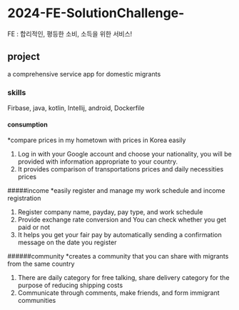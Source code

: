 # 2024-FE-SolutionChallenge-
FE : 합리적인, 평등한 소비, 소득을 위한 서비스!


## project
a comprehensive service app for domestic migrants


### skills
Firbase, java, kotlin, Intellij, android, Dockerfile


#### consumption
*compare prices in my hometown with prices in Korea easily
1. Log in with your Google account and choose your nationality, you will be provided with information appropriate to your country.
2. It provides comparison of transportations prices and daily necessities prices


#####income
*easily register and manage my work schedule and income registration
1. Register company name, payday, pay type, and work schedule
2. Provide exchange rate conversion and You can check whether you get paid or not
3. It helps you get your fair pay by automatically sending a confirmation message on the date you register


######community
*creates a community that you can share with migrants from the same country
1. There are daily category for free talking, share delivery category for the purpose of reducing shipping costs
2. Communicate through comments, make friends, and form immigrant communities
